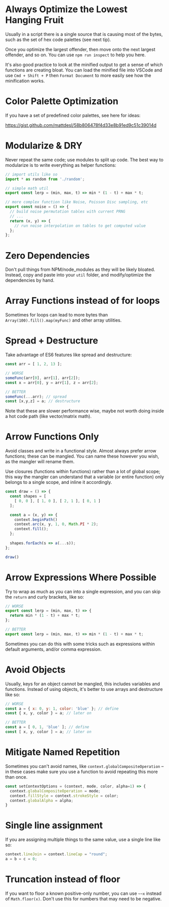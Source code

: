 # Always Optimize the Lowest Hanging Fruit

Usually in a script there is a single source that is causing most of the bytes, such as the set of hex code palettes (see next tip).

Once you optimize the largest offender, then move onto the next largest offender, and so on. You can use `npm run inspect` to help you here.

It's also good practice to look at the minified output to get a sense of which functions are creating bloat. You can load the minified file into VSCode and use `Cmd + Shift + P` then `Format Document` to more easily see how the minification works.

# Color Palette Optimization

If you have a set of predefined color palettes, see here for ideas:

https://gist.github.com/mattdesl/58b806478f4d33e8b91ed9c51c39014d

# Modularize & DRY

Never repeat the same code; use modules to split up code. The best way to modularize is to write everything as helper functions:

```js
// import utils like so
import * as random from './random';

// simple math util
export const lerp = (min, max, t) => min * (1 - t) + max * t;

// more complex function like Noise, Poisson Disc sampling, etc
export const noise = () => {
  // build noise permutation tables with current PRNG
  // ...
  return (x, y) => {
    // run noise interpolation on tables to get computed value
  };
};
```

# Zero Dependencies

Don't pull things from NPM/node_modules as they will be likely bloated. Instead, copy and paste into your `util` folder, and modify/optimize the dependencies by hand.

# Array Functions instead of for loops

Sometimes for loops can lead to more bytes than `Array(100).fill().map(myFunc)` and other array utilities.

# Spread + Destructure

Take advantage of ES6 features like spread and destructure:

```js
const arr = [ 1, 2, 13 ];

// WORSE
someFunc(arr[0], arr[1], arr[2]);
const x = arr[0], y = arr[1], z = arr[2];

// BETTER
someFunc(...arr); // spread
const [x,y,z] = a; // destructure
```

Note that these are slower performance wise, maybe not worth doing inside a hot code path (like vector/matrix math).

# Arrow Functions Only

Avoid classes and write in a functional style. Almost always prefer arrow functions; these can be mangled. You can name these however you wish, as the mangler will rename them.

Use closures (functions within functions) rather than a lot of global scope; this way the mangler can understand that a variable (or entire function) only belongs to a single scope, and inline it accordingly.

```js
const draw = () => {
  const shapes = [
    [ 0, 0 ], [ 1, 0 ], [ 2, 1 ], [ 0, 1 ]
  ];

  const a = (x, y) => {
    context.beginPath()
    context.arc(x, y, 1, 0, Math.PI * 2);
    context.fill();
  };
  
  shapes.forEach(s => a(...s));
};

draw()
```

# Arrow Expressions Where Possible

Try to wrap as much as you can into a single expression, and you can skip the `return` and curly brackets, like so:

```js
// WORSE
export const lerp = (min, max, t) => {
  return min * (1 - t) + max * t;
};

// BETTER
export const lerp = (min, max, t) => min * (1 - t) + max * t;
```

Sometimes you can do this with some tricks such as expressions within default arguments, and/or comma expression.

# Avoid Objects

Usually, keys for an object cannot be mangled, this includes variables and functions. Instead of using objects, it's better to use arrays and destructure like so:

```js
// WORSE
const a = { x: 0, y: 1, color: 'blue' }; // define
const { x, y, color } = a; // later on

// BETTER
const a = [ 0, 1, 'blue' ]; // define
const [ x, y, color ] = a; // later on
```

# Mitigate Named Repetition

Sometimes you can't avoid names, like `context.globalCompositeOperation` – in these cases make sure you use a function to avoid repeating this more than once.

```js
const setContextOptions = (context, mode, color, alpha=1) => {
  context.globalCompositeOperation = mode;
  context.fillStyle = context.strokeStyle = color;
  context.globalAlpha = alpha;
}
```

# Single line assignment

If you are assigning multiple things to the same value, use a single line like so:

```js
context.lineJoin = context.lineCap = "round";
a = b = c = 0;
```

# Truncation instead of floor

If you want to floor a known positive-only number, you can use `~~x` instead of `Math.floor(x)`. Don't use this for numbers that may need to be negative. 
